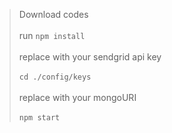 >Download codes<br/><br/>
 run ``npm install``<br/><br/>
 replace <YOURAPIKEY> with your sendgrid api key<br/><br/>
 ``cd ./config/keys``<br/><br/>
 replace <YOURMONGOURI> with your mongoURI<br/><br/>
 ``npm start``
